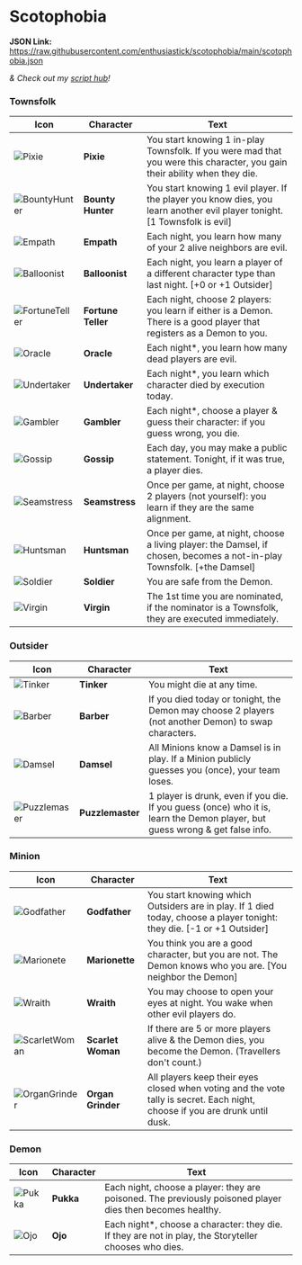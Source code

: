 # Scotophobia

**JSON Link:** https://raw.githubusercontent.com/enthusiastick/scotophobia/main/scotophobia.json

*& Check out my [script hub](https://botc.eben.games/ "Blood on the Clocktower scripts by eben")!*

### Townsfolk

Icon | Character | Text
--- | --- | ---
![Pixie](https://wiki.bloodontheclocktower.com/images/d/d5/Icon_pixie.png) | **Pixie** | You start knowing 1 in-play Townsfolk. If you were mad that you were this character, you gain their ability when they die.
![BountyHunter](https://wiki.bloodontheclocktower.com/images/5/5b/Icon_bountyhunter.png) | **Bounty Hunter** | You start knowing 1 evil player. If the player you know dies, you learn another evil player tonight. [1 Townsfolk is evil]
![Empath](https://wiki.bloodontheclocktower.com/images/1/13/Icon_empath.png) | **Empath** | Each night, you learn how many of your 2 alive neighbors are evil.
![Balloonist](https://wiki.bloodontheclocktower.com/images/c/cb/Icon_balloonist.png) | **Balloonist** | Each night, you learn a player of a different character type than last night. [+0 or +1 Outsider]
![FortuneTeller](https://wiki.bloodontheclocktower.com/images/9/97/Icon_fortuneteller.png) | **Fortune Teller** | Each night, choose 2 players: you learn if either is a Demon. There is a good player that registers as a Demon to you.
![Oracle](https://wiki.bloodontheclocktower.com/images/b/bb/Icon_oracle.png) | **Oracle** | Each night\*, you learn how many dead players are evil.
![Undertaker](https://wiki.bloodontheclocktower.com/images/0/05/Icon_undertaker.png) | **Undertaker** | Each night\*, you learn which character died by execution today.
![Gambler](https://wiki.bloodontheclocktower.com/images/f/fd/Icon_gambler.png) | **Gambler** | Each night\*, choose a player & guess their character: if you guess wrong, you die.
![Gossip](https://wiki.bloodontheclocktower.com/images/c/c7/Icon_gossip.png) | **Gossip** | Each day, you may make a public statement. Tonight, if it was true, a player dies.
![Seamstress](https://wiki.bloodontheclocktower.com/images/5/53/Icon_seamstress.png) | **Seamstress** | Once per game, at night, choose 2 players (not yourself): you learn if they are the same alignment.
![Huntsman](https://wiki.bloodontheclocktower.com/images/a/a1/Icon_huntsman.png) | **Huntsman** | Once per game, at night, choose a living player: the Damsel, if chosen, becomes a not-in-play Townsfolk. [+the Damsel]
![Soldier](https://wiki.bloodontheclocktower.com/images/c/c3/Icon_soldier.png) | **Soldier** | You are safe from the Demon.
![Virgin](https://wiki.bloodontheclocktower.com/images/d/d3/Icon_virgin.png) | **Virgin** | The 1st time you are nominated, if the nominator is a Townsfolk, they are executed immediately.

### Outsider

Icon | Character | Text
--- | --- | ---
![Tinker](https://wiki.bloodontheclocktower.com/images/9/98/Icon_tinker.png) | **Tinker** | You might die at any time.
![Barber](https://wiki.bloodontheclocktower.com/images/1/16/Icon_barber.png) | **Barber** | If you died today or tonight, the Demon may choose 2 players (not another Demon) to swap characters.
![Damsel](https://wiki.bloodontheclocktower.com/images/d/dc/Icon_damsel.png) | **Damsel** | All Minions know a Damsel is in play. If a Minion publicly guesses you (once), your team loses.
![Puzzlemaser](https://wiki.bloodontheclocktower.com/images/7/7a/Icon_puzzlemaster.png) | **Puzzlemaster** | 1 player is drunk, even if you die. If you guess (once) who it is, learn the Demon player, but guess wrong & get false info.

### Minion

Icon | Character | Text
--- | --- | ---
![Godfather](https://wiki.bloodontheclocktower.com/images/d/d0/Icon_godfather.png) | **Godfather** | You start knowing which Outsiders are in play. If 1 died today, choose a player tonight: they die. [-1 or +1 Outsider]
![Marionete](https://wiki.bloodontheclocktower.com/images/c/cf/Icon_marionette.png) | **Marionette** | You think you are a good character, but you are not. The Demon knows who you are. [You neighbor the Demon]
![Wraith](https://wiki.bloodontheclocktower.com/images/8/8f/Icon_wraith.png) | **Wraith** | You may choose to open your eyes at night. You wake when other evil players do.
![ScarletWoman](https://wiki.bloodontheclocktower.com/images/1/13/Icon_scarletwoman.png) | **Scarlet Woman** | If there are 5 or more players alive & the Demon dies, you become the Demon. (Travellers don't count.)
![OrganGrinder](https://wiki.bloodontheclocktower.com/images/6/61/Icon_organgrinder.png) | **Organ Grinder** | All players keep their eyes closed when voting and the vote tally is secret. Each night, choose if you are drunk until dusk.

### Demon

Icon | Character | Text
--- | --- | ---
![Pukka](https://wiki.bloodontheclocktower.com/images/f/f4/Icon_pukka.png) | **Pukka** | Each night, choose a player: they are poisoned. The previously poisoned player dies then becomes healthy.
![Ojo](https://wiki.bloodontheclocktower.com/images/6/6f/Icon_ojo.png) | **Ojo** | Each night\*, choose a character: they die. If they are not in play, the Storyteller chooses who dies.
